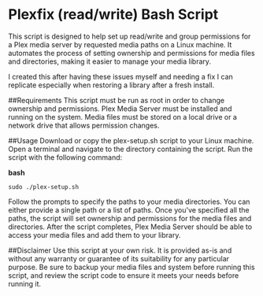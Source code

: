 # Plexfix (read/write) Bash Script

This script is designed to help set up read/write and group permissions for a Plex media server by requested media paths on a Linux machine. It automates the process of setting ownership and permissions for media files and directories, making it easier to manage your media library.

I created this after having these issues myself and needing a fix I can replicate especially when restoring a library after a fresh install.

##Requirements
This script must be run as root in order to change ownership and permissions.
Plex Media Server must be installed and running on the system.
Media files must be stored on a local drive or a network drive that allows permission changes.

##Usage
Download or copy the plex-setup.sh script to your Linux machine.
Open a terminal and navigate to the directory containing the script.
Run the script with the following command:

**bash**

`sudo ./plex-setup.sh`

Follow the prompts to specify the paths to your media directories. You can either provide a single path or a list of paths.
Once you've specified all the paths, the script will set ownership and permissions for the media files and directories.
After the script completes, Plex Media Server should be able to access your media files and add them to your library.

##Disclaimer
Use this script at your own risk. It is provided as-is and without any warranty or guarantee of its suitability for any particular purpose. Be sure to backup your media files and system before running this script, and review the script code to ensure it meets your needs before running it.

